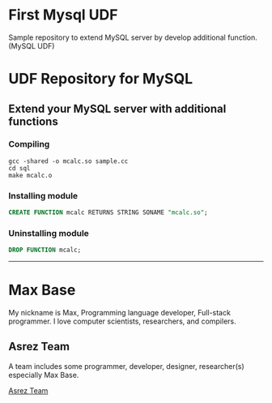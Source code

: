 # First Mysql UDF

Sample repository to extend MySQL server by develop additional function. (MySQL UDF)

# UDF Repository for MySQL

## Extend your MySQL server with additional functions

### Compiling

```
gcc -shared -o mcalc.so sample.cc
cd sql
make mcalc.o
```

### Installing module

```sql
CREATE FUNCTION mcalc RETURNS STRING SONAME "mcalc.so";
```

### Uninstalling module

```sql
DROP FUNCTION mcalc;
```

---------

# Max Base

My nickname is Max, Programming language developer, Full-stack programmer. I love computer scientists, researchers, and compilers.

## Asrez Team

A team includes some programmer, developer, designer, researcher(s) especially Max Base.

[Asrez Team](https://www.asrez.com/)
